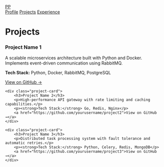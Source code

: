 <nav class="nav-container">
    <div class="nav-content">
        <div class="nav-brand">
            <a href="/">PP</a>
        </div>
        <div class="nav-links">
            <a href="/">Profile</a>
            <a href="/projects" class="active">Projects</a>
            <a href="/experience">Experience</a>
        </div>
    </div>
</nav>

# Projects

<div class="project-grid">
    <div class="project-card">
        <h3>Project Name 1</h3>
        <p>A scalable microservices architecture built with Python and Docker. Implements event-driven communication using RabbitMQ.</p>
        <p><strong>Tech Stack:</strong> Python, Docker, RabbitMQ, PostgreSQL</p>
        <a href="https://github.com/yourusername/project1">View on GitHub →</a>
    </div>

    <div class="project-card">
        <h3>Project Name 2</h3>
        <p>High-performance API gateway with rate limiting and caching capabilities.</p>
        <p><strong>Tech Stack:</strong> Go, Redis, Nginx</p>
        <a href="https://github.com/yourusername/project2">View on GitHub →</a>
    </div>

    <div class="project-card">
        <h3>Project Name 3</h3>
        <p>Distributed task processing system with fault tolerance and automatic retries.</p>
        <p><strong>Tech Stack:</strong> Python, Celery, Redis, MongoDB</p>
        <a href="https://github.com/yourusername/project3">View on GitHub →</a>
    </div>
</div>

